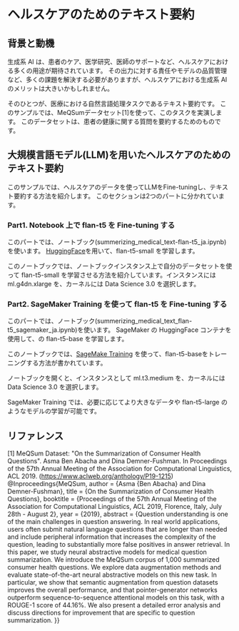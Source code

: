 # ヘルスケアのためのテキスト要約
## 背景と動機
生成系 AI は、患者のケア、医学研究、医師のサポートなど、ヘルスケアにおける多くの用途が期待されています。
その出力に対する責任やモデルの品質管理など、多くの課題を解決する必要がありますが、ヘルスケアにおける生成系 AI のメリットは大きいかもしれません。

そのひとつが、医療における自然言語処理タスクであるテキスト要約です。
このサンプルでは、MeQSumデータセット[1]を使って、このタスクを実演します。
このデータセットは、患者の健康に関する質問を要約するためのものです。

## 大規模言語モデル(LLM)を用いたヘルスケアのためのテキスト要約
このサンプルでは、ヘルスケアのデータを使ってLLMをFine-tuningし、テキスト要約する方法を紹介します。
このセクションは2つのパートに分かれています。

### Part1. Notebook 上で flan-t5 を Fine-tuning する
このパートでは、ノートブック(summerizing_medical_text-flan-t5_ja.ipynb)を使います。
[HuggingFace](https://huggingface.co/)を用いて、flan-t5-small を学習します。

このノートブックでは、ノートブックインスタンス上で自分のデータセットを使って flan-t5-small を学習させる方法を紹介しています。インスタンスには ml.g4dn.xlarge を、カーネルには Data Science 3.0 を選択します。

### Part2. SageMaker Training を使って flan-t5 を Fine-tuning する
このパートでは、ノートブック(summerizing_medical_text_flan-t5_sagemaker_ja.ipynb)を使います。
SageMaker の HuggingFace コンテナを使用して、の flan-t5-base を学習します。

このノートブックでは、[SageMake Training](https://docs.aws.amazon.com/sagemaker/latest/dg/how-it-works-training.html) を使って、flan-t5-baseをトレーニングする方法が書かれています。

ノートブックを開くと、インスタンスとして ml.t3.medium を、カーネルには Data Science 3.0 を選択します。

SageMaker Training では、必要に応じてより大きなデータや flan-t5-large のようなモデルの学習が可能です。

## リファレンス
[1] MeQSum Dataset: "On the Summarization of Consumer Health Questions". Asma Ben Abacha and Dina Demner-Fushman. In Proceedings of the 57th Annual Meeting of the Association for Computational Linguistics, ACL 2019. (https://www.aclweb.org/anthology/P19-1215)  
@Inproceedings{MeQSum, author = {Asma {Ben Abacha} and Dina Demner-Fushman}, title = {On the Summarization of Consumer Health Questions}, booktitle = {Proceedings of the 57th Annual Meeting of the Association for Computational Linguistics, ACL 2019, Florence, Italy, July 28th - August 2}, year = {2019}, abstract = {Question understanding is one of the main challenges in question answering. In real world applications, users often submit natural language questions that are longer than needed and include peripheral information that increases the complexity of the question, leading to substantially more false positives in answer retrieval. In this paper, we study neural abstractive models for medical question summarization. We introduce the MeQSum corpus of 1,000 summarized consumer health questions. We explore data augmentation methods and evaluate state-of-the-art neural abstractive models on this new task. In particular, we show that semantic augmentation from question datasets improves the overall performance, and that pointer-generator networks outperform sequence-to-sequence attentional models on this task, with a ROUGE-1 score of 44.16%. We also present a detailed error analysis and discuss directions for improvement that are specific to question summarization. }}
